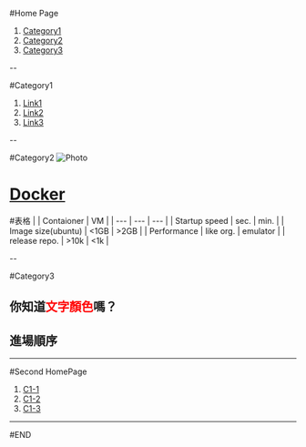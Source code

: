 #Home Page
1. [Category1](./#/0/1)
1. [Category2](./#/0/2)
1. [Category3](./#/0/3)

--

#Category1

1. [Link1](./2016/gdb)
1. [Link2](./2016/pwn)
1. [Link3](./2016/bof)

--

#Category2
![Photo](./LOGO.jpg) <!-- .element: width="15%" style="float:left;margin-left:150pt;" -->
# [Docker](https://www.docker.com/) <!-- .element: class="fragment" -->


#表格
|                    | Contaioner |    VM    |
|        ---         |    ---     |   ---    |
|   Startup speed    |    sec.    |   min.   |
| Image size(ubuntu) |  &#60;1GB  | &#62;2GB |
|    Performance     | like org.  | emulator |
|   release repo.    |  &#62;10k  | &#60;1k  |


--

#Category3
## 你知道<span style="color:#f00">文字顏色</span>嗎？
## 進場順序 <!-- .element: class="fragment" -->


---

#Second HomePage
1. [C1-1](./#/1/1)
1. [C1-2](./#/1/2)
1. [C1-3](./#/1/3)

---

#END
